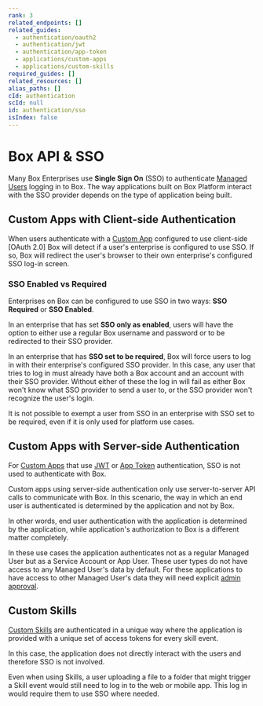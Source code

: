 ```yaml
---
rank: 3
related_endpoints: []
related_guides:
  - authentication/oauth2
  - authentication/jwt
  - authentication/app-token
  - applications/custom-apps
  - applications/custom-skills
required_guides: []
related_resources: []
alias_paths: []
cId: authentication
scId: null
id: authentication/sso
isIndex: false
---
```


# Box API & SSO

Many Box Enterprises use **Single Sign On** (SSO) to authenticate
[Managed Users][user-types] logging in to Box. The way applications built on
Box Platform interact with the SSO provider depends on the type of application
being built.

## Custom Apps with Client-side Authentication

When users authenticate with a [Custom App][custom_app] configured to use
client-side [OAuth 2.0] Box will detect if a user's
enterprise is configured to use SSO. If so, Box will redirect the user's browser
to their own enterprise's configured SSO log-in screen.

### SSO Enabled vs Required

Enterprises on Box can be configured to use SSO in two ways: **SSO Required**
or **SSO Enabled**.

In an enterprise that has set **SSO only as enabled**, users will have the option
to either use a regular Box username and password or to be redirected to their
SSO provider.

In an enterprise that has **SSO set to be required**, Box will force users
to log in with their enterprise's configured SSO provider. In this case, any
user that tries to log in must already have both a Box account and an account
with their SSO provider. Without either of these the log in will fail as either
Box won't know what SSO provider to send a user to, or the SSO provider won't
recognize the user's login.

<Message warning>

It is not possible to exempt a user from SSO in an enterprise with SSO
set to be required, even if it is only used for platform use cases.

</Message>

## Custom Apps with Server-side Authentication

For [Custom Apps][custom_app] that use [JWT][jwt] or [App Token][app_token]
authentication, SSO is not used to authenticate with Box.

Custom apps using server-side authentication only use server-to-server API
calls to communicate with Box. In this scenario, the way in which an end user
is authenticated is determined by the application and not by Box.

In other words, end user authentication with the application is determined by
the application, while application's authorization to Box is a different
matter completely.

In these use cases the application authenticates not as a regular Managed User
but as a Service Account or App User. These user types do not have access to any
Managed User's data by default. For these applications to have access to other Managed
User's data they will need explicit [admin approval][admin-approval].

## Custom Skills

[Custom Skills][custom_skills] are authenticated in a unique way where the
application is provided with a unique set of access tokens for every skill
event.

In this case, the application does not directly interact with the users and
therefore SSO is not involved.

<Message>

  Even when using Skills, a user uploading a file to a folder that might trigger
  a Skill event would still need to log in to the web or mobile app. This log in
  would require them to use SSO where needed.

</Message>

[user-types]: g://authentication/user-types
[admin-approval]: g://applications/custom-apps/app-approval
[jwt]: g://authentication/jwt
[oauth2]: g://authentication/oauth2
[app_token]: g://authentication/app-token
[custom_app]: g://applications/custom-apps
[custom_skills]: g://applications/custom-skills
[jwt]: g://applications/jwt

